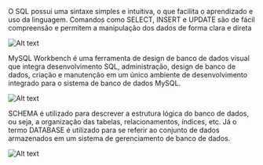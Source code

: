 
O SQL possui uma sintaxe simples e intuitiva, o que facilita o aprendizado e uso da linguagem. 
Comandos como SELECT, INSERT e UPDATE são de fácil compreensão e permitem a manipulação dos dados de forma clara e direta

![Alt text](https://res.cloudinary.com/dsiexpoig/image/upload/v1718037389/CapaModelagemSQL_wfv5gp.png)

MySQL Workbench é uma ferramenta de design de banco de dados visual que integra desenvolvimento SQL, administração, design de banco de dados, 
criação e manutenção em um único ambiente de desenvolvimento integrado para o sistema de banco de dados MySQL.

![Alt text](https://res.cloudinary.com/dsiexpoig/image/upload/v1718037649/Workbench_ng6you.png)

 SCHEMA é utilizado para descrever a estrutura lógica do banco de dados, ou seja, a organização das tabelas, relacionamentos, índices, etc. Já o termo DATABASE é utilizado para se referir ao conjunto de dados armazenados em um sistema de gerenciamento de banco de dados.

![Alt text](https://res.cloudinary.com/dsiexpoig/image/upload/v1718037648/oracle_k3otxj.jpg)

